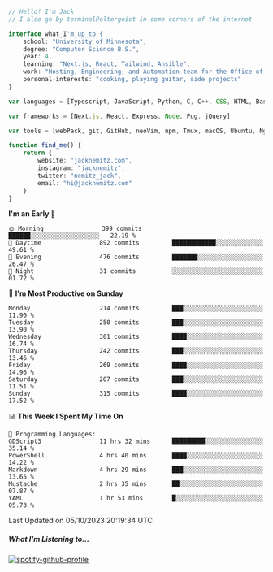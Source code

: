 ```typescript
// Hello! I'm Jack
// I also go by terminalPoltergeist in some corners of the internet

interface what_I'm_up_to {
    school: "University of Minnesota",
    degree: "Computer Science B.S.",
    year: 4,
    learning: "Next.js, React, Tailwind, Ansible",
    work: "Hosting, Engineering, and Automation team for the Office of Information Technology at UMN",
    personal-interests: "cooking, playing guitar, side projects"
}

var languages = [Typescript, JavaScript, Python, C, C++, CSS, HTML, Bash, VimScript]

var frameworks = [Next.js, React, Express, Node, Pug, jQuery]

var tools = [webPack, git, GitHub, neoVim, npm, Tmux, macOS, Ubuntu, Nginx, Ansible, Cloudflare, DigitalOcean]

function find_me() {
    return {
        website: "jacknemitz.com",
        instagram: "jacknemitz",
        twitter: "nemitz_jack",
        email: "hi@jacknemitz.com"
    }
}
```

<!--START_SECTION:waka-->
**I'm an Early 🐤** 

```text
🌞 Morning                399 commits         ██████░░░░░░░░░░░░░░░░░░░   22.19 % 
🌆 Daytime                892 commits         ████████████░░░░░░░░░░░░░   49.61 % 
🌃 Evening                476 commits         ███████░░░░░░░░░░░░░░░░░░   26.47 % 
🌙 Night                  31 commits          ░░░░░░░░░░░░░░░░░░░░░░░░░   01.72 % 
```
📅 **I'm Most Productive on Sunday** 

```text
Monday                   214 commits         ███░░░░░░░░░░░░░░░░░░░░░░   11.90 % 
Tuesday                  250 commits         ███░░░░░░░░░░░░░░░░░░░░░░   13.90 % 
Wednesday                301 commits         ████░░░░░░░░░░░░░░░░░░░░░   16.74 % 
Thursday                 242 commits         ███░░░░░░░░░░░░░░░░░░░░░░   13.46 % 
Friday                   269 commits         ████░░░░░░░░░░░░░░░░░░░░░   14.96 % 
Saturday                 207 commits         ███░░░░░░░░░░░░░░░░░░░░░░   11.51 % 
Sunday                   315 commits         ████░░░░░░░░░░░░░░░░░░░░░   17.52 % 
```


📊 **This Week I Spent My Time On** 

```text
💬 Programming Languages: 
GDScript3                11 hrs 32 mins      █████████░░░░░░░░░░░░░░░░   35.14 % 
PowerShell               4 hrs 40 mins       ████░░░░░░░░░░░░░░░░░░░░░   14.22 % 
Markdown                 4 hrs 29 mins       ███░░░░░░░░░░░░░░░░░░░░░░   13.65 % 
Mustache                 2 hrs 35 mins       ██░░░░░░░░░░░░░░░░░░░░░░░   07.87 % 
YAML                     1 hr 53 mins        █░░░░░░░░░░░░░░░░░░░░░░░░   05.73 % 
```


 Last Updated on 05/10/2023 20:19:34 UTC
<!--END_SECTION:waka-->

##### What I'm Listening to...

[![spotify-github-profile](https://spotify-github-profile.vercel.app/api/view?uid=jack.nemitz&cover_image=true&show_offline=true&bar_color=53b14f&bar_color_cover=false&background_color=121212FF)](https://spotify-github-profile.vercel.app/api/view?uid=jack.nemitz&redirect=true)

